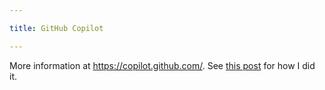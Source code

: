 ```yaml
---

title: GitHub Copilot

---
```


More information at https://copilot.github.com/. See [this
post](/blog/copilot-post) for how I did it.

<!--more-->
